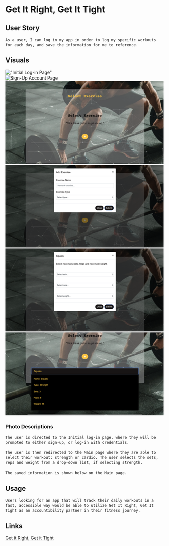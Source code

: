# Get It Right, Get It Tight

## User Story
	As a user, I can log in my app in order to log my specific workouts for each day, and save the information for me to reference.

## Visuals

!["Initial Log-in Page"](./Login.png)  
![Sign-Up Account Page](./Create_Account.png)
![Add Exercise](./Add_Exercise.png)
![Choose Your Exercise](./Exercise_Choice.png)
![Select the Sets, Reps and Weight](./Set_Reps.png)
![Saved Exercises](./Saved_exercise.png)

	
### Photo Descriptions
    The user is directed to the Initial log-in page, where they will be prompted to either sign-up, or log-in with credentials.

    The user is then redirected to the Main page where they are able to select their workout: strength or cardio. The user selects the sets, reps and weight from a drop-down list, if selecting strength.

    The saved information is shown below on the Main page.

## Usage
    Users looking for an app that will track their daily workouts in a fast, accessible way would be able to utilize Get It Right, Get It Tight as an accountibility partner in their fitness journey.

## Links 

[Get it Right, Get it Tight](https://serene-dawn-11784.herokuapp.com/userlogin)